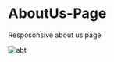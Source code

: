 # AboutUs-Page
Resposonsive about us page 

![abt](https://user-images.githubusercontent.com/48913682/96330126-b8dc4600-104a-11eb-87d5-fb234f7ee4b2.PNG)

